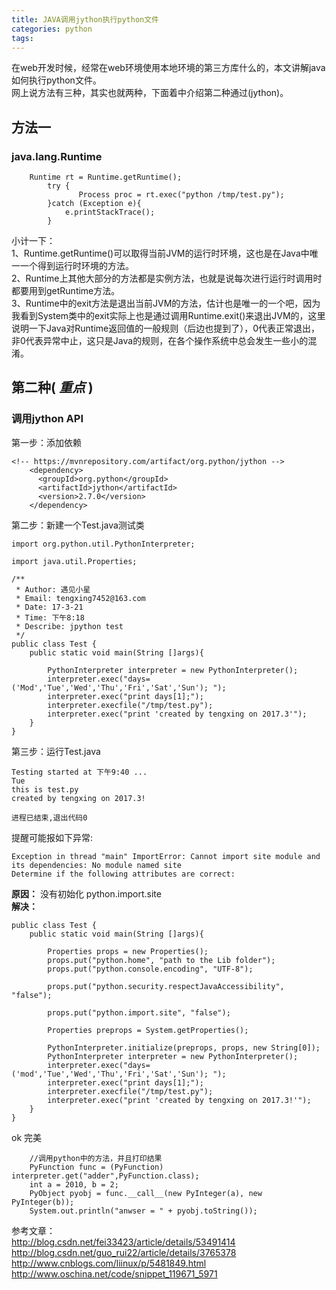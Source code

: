 ```yaml
---
title: JAVA调用jython执行python文件
categories: python
tags: 
---
```

在web开发时候，经常在web环境使用本地环境的第三方库什么的，本文讲解java如何执行python文件。  
网上说方法有三种，其实也就两种，下面着中介绍第二种通过(jython)。

## 方法一

### java.lang.Runtime

    
    
        Runtime rt = Runtime.getRuntime();
            try {
                   Process proc = rt.exec("python /tmp/test.py");
            }catch (Exception e){
                e.printStackTrace();
            }

小计一下：  
1、Runtime.getRuntime()可以取得当前JVM的运行时环境，这也是在Java中唯一一个得到运行时环境的方法。  
2、Runtime上其他大部分的方法都是实例方法，也就是说每次进行运行时调用时都要用到getRuntime方法。  
3、Runtime中的exit方法是退出当前JVM的方法，估计也是唯一的一个吧，因为我看到System类中的exit实际上也是通过调用Runtime.exit()来退出JVM的，这里说明一下Java对Runtime返回值的一般规则（后边也提到了），0代表正常退出，非0代表异常中止，这只是Java的规则，在各个操作系统中总会发生一些小的混淆。

## 第二种( _重点_ )

### 调用jython API

第一步：添加依赖

    
    
    <!-- https://mvnrepository.com/artifact/org.python/jython -->
        <dependency>
          <groupId>org.python</groupId>
          <artifactId>jython</artifactId>
          <version>2.7.0</version>
        </dependency>

第二步：新建一个Test.java测试类

    
    
    import org.python.util.PythonInterpreter;
    
    import java.util.Properties;
    
    /**
     * Author: 遇见小星
     * Email: tengxing7452@163.com
     * Date: 17-3-21
     * Time: 下午8:18
     * Describe: jpython test
     */
    public class Test {
        public static void main(String []args){
    
            PythonInterpreter interpreter = new PythonInterpreter();
            interpreter.exec("days=('Mod','Tue','Wed','Thu','Fri','Sat','Sun'); ");
            interpreter.exec("print days[1];");
            interpreter.execfile("/tmp/test.py");
            interpreter.exec("print 'created by tengxing on 2017.3'");
        }
    }

第三步：运行Test.java

    
    
    Testing started at 下午9:40 ...
    Tue
    this is test.py
    created by tengxing on 2017.3!
    
    进程已结束,退出代码0

提醒可能报如下异常:

    
    
    Exception in thread "main" ImportError: Cannot import site module and its dependencies: No module named site
    Determine if the following attributes are correct:

**原因：** 没有初始化 python.import.site  
**解决：**

    
    
    public class Test {
        public static void main(String []args){
    
            Properties props = new Properties();
            props.put("python.home", "path to the Lib folder");
            props.put("python.console.encoding", "UTF-8");
    
            props.put("python.security.respectJavaAccessibility", "false");
    
            props.put("python.import.site", "false");
    
            Properties preprops = System.getProperties();
    
            PythonInterpreter.initialize(preprops, props, new String[0]);
            PythonInterpreter interpreter = new PythonInterpreter();
            interpreter.exec("days=('mod','Tue','Wed','Thu','Fri','Sat','Sun'); ");
            interpreter.exec("print days[1];");
            interpreter.execfile("/tmp/test.py");
            interpreter.exec("print 'created by tengxing on 2017.3!'");
        }
    }

ok 完美

    
    
        //调用python中的方法，并且打印结果
        PyFunction func = (PyFunction) interpreter.get("adder",PyFunction.class);
        int a = 2010, b = 2;
        PyObject pyobj = func.__call__(new PyInteger(a), new PyInteger(b));
        System.out.println("anwser = " + pyobj.toString());

参考文章：  
http://blog.csdn.net/fei33423/article/details/53491414  
http://blog.csdn.net/guo_rui22/article/details/3765378  
http://www.cnblogs.com/liinux/p/5481849.html  
http://www.oschina.net/code/snippet_119671_5971

